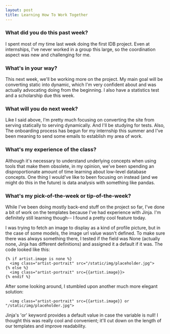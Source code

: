 ```yaml
---
layout: post
title: Learning How To Work Together
---
```


### What did you do this past week?
I spent most of my time last week doing the first IDB project. Even at internships, I've never worked in a group this large, so the coordination aspect was new and challenging for me.

### What's in your way?
This next week, we'll be working more on the project. My main goal will be converting static into dynamic, which I'm very confident about and was actually advocating doing from the beginning. I also have a statistics test and a scholarship due this week.

### What will you do next week?
Like I said above, I'm pretty much focusing on converting the site from serving statically to serving dynamically. And I'll be studying for tests. Also, The onboarding process has begun for my internship this summer and I've been meaning to send some emails to establish my area of work.

### What's my experience of the class?
Although it's necessary to understand underlying concepts when using tools that make them obsolete, in my opinion, we've been spending an disproportionate amount of time learning about low-level database concepts. One thing I would've like to been focusing on instead (and we might do this in the future) is data analysis with something like pandas.


### What's my pick-of-the-week or tip-of-the-week?
While I've been doing mostly back-end stuff on the project so far, I've done a bit of work on the templates because I've had experience with Jinja. I'm definitely still learning though-- I found a pretty cool feature today.

I was trying to fetch an image to display as a kind of profile picture, but in the case of some models, the image url value wasn't defined. To make sure there was always something there, I tested if the field was None (actually none, Jinja has different definitions) and assigned it a default if it was.
The code looked like this:
```hmtl
{% if artist.image is none %}
  <img class="artist-portrait" src="/static/img/placeholder.jpg">
{% else %}
  <img class="artist-portrait" src={{artist.image}}>
{% endif %}
```

After some looking around, I stumbled upon another much more elegant solution:
```hmtl
  <img class="artist-portrait" src={{artist.image}} or "/static/img/placeholder.jpg">
```

Jinja's 'or' keyword provides a default value in case the variable is null! I thought this was really cool and convenient; it'll cut down on the length of our templates and improve readability.
